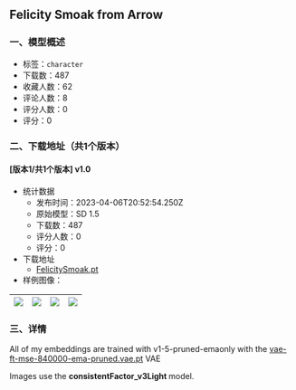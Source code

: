 ## Felicity Smoak from Arrow
### 一、模型概述

- 标签：`character`
- 下载数：487
- 收藏人数：62
- 评论人数：8
- 评分人数：0
- 评分：0

### 二、下载地址（共1个版本）

#### [版本1/共1个版本] v1.0

- 统计数据
  - 发布时间：2023-04-06T20:52:54.250Z
  - 原始模型：SD 1.5
  - 下载数：487
  - 评分人数：0
  - 评分：0
- 下载地址
  - [FelicitySmoak.pt](https://civitai.com/api/download/models/38555)
- 样例图像：

| <img src="https://image.civitai.com/xG1nkqKTMzGDvpLrqFT7WA/51faf570-ac13-4a53-9663-bdd55d2f0d00/width=450/426387.jpeg" /> | <img src="https://image.civitai.com/xG1nkqKTMzGDvpLrqFT7WA/95daceab-57d6-494e-2308-964ea8d4cc00/width=450/426250.jpeg" /> | <img src="https://image.civitai.com/xG1nkqKTMzGDvpLrqFT7WA/9394a793-7cbd-4960-307a-a8ef6c012300/width=450/426252.jpeg" /> | <img src="https://image.civitai.com/xG1nkqKTMzGDvpLrqFT7WA/97ac04a9-9bb7-4fe5-561f-e2674814b200/width=450/426254.jpeg" /> |
| ---- | ---- | ---- | ---- |


### 三、详情
<p>All of my embeddings are trained with v1-5-pruned-emaonly with the <a target="_blank" rel="ugc" href="http://vae-ft-mse-840000-ema-pruned.vae.pt">vae-ft-mse-840000-ema-pruned.vae.pt</a> VAE</p><p>Images use the <strong>consistentFactor_v3Light </strong>model.</p>